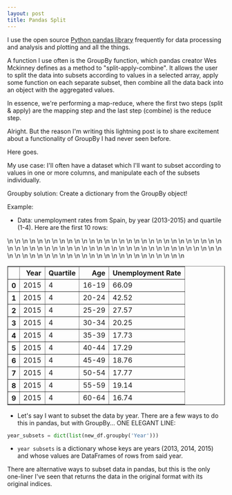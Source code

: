 ```yaml
---
layout: post
title: Pandas Split
---
```


I use the open source <a href="http://pandas.pydata.org/">Python pandas library</a> frequently for data processing and analysis and plotting and all the things. 

A function I use often is the GroupBy function, which pandas creator Wes Mckinney defines as a method to "split-apply-combine". It allows the user to split the data into subsets according to values in a selected array, apply some function on each separate subset, then combine all the data back into an object with the aggregated values.

In essence, we're performing a map-reduce, where the first two steps (split & apply) are the mapping step and the last step (combine) is the reduce step.

Alright. But the reason I'm writing this lightning post is to share excitement about a functionality of GroupBy I had never seen before.

Here goes.

My use case: I'll often have a dataset which I'll want to subset according to values in one or more columns, and manipulate each of the subsets individually.

Groupby solution: Create a dictionary from the GroupBy object!

Example:
- Data: unemployment rates from Spain, by year (2013-2015) and quartile (1-4). Here are the first 10 rows:
<table border="1" class="dataframe">\n  <thead>\n    <tr style="text-align: right;">\n      <th></th>\n      <th>Year</th>\n      <th>Quartile</th>\n      <th>Age</th>\n      <th>Unemployment Rate</th>\n    </tr>\n  </thead>\n  <tbody>\n    <tr>\n      <th>0</th>\n      <td>2015</td>\n      <td>4</td>\n      <td>16-19</td>\n      <td>66.09</td>\n    </tr>\n    <tr>\n      <th>1</th>\n      <td>2015</td>\n      <td>4</td>\n      <td>20-24</td>\n      <td>42.52</td>\n    </tr>\n    <tr>\n      <th>2</th>\n      <td>2015</td>\n      <td>4</td>\n      <td>25-29</td>\n      <td>27.57</td>\n    </tr>\n    <tr>\n      <th>3</th>\n      <td>2015</td>\n      <td>4</td>\n      <td>30-34</td>\n      <td>20.25</td>\n    </tr>\n    <tr>\n      <th>4</th>\n      <td>2015</td>\n      <td>4</td>\n      <td>35-39</td>\n      <td>17.73</td>\n    </tr>\n    <tr>\n      <th>5</th>\n      <td>2015</td>\n      <td>4</td>\n      <td>40-44</td>\n      <td>17.29</td>\n    </tr>\n    <tr>\n      <th>6</th>\n      <td>2015</td>\n      <td>4</td>\n      <td>45-49</td>\n      <td>18.76</td>\n    </tr>\n    <tr>\n      <th>7</th>\n      <td>2015</td>\n      <td>4</td>\n      <td>50-54</td>\n      <td>17.77</td>\n    </tr>\n    <tr>\n      <th>8</th>\n      <td>2015</td>\n      <td>4</td>\n      <td>55-59</td>\n      <td>19.14</td>\n    </tr>\n    <tr>\n      <th>9</th>\n      <td>2015</td>\n      <td>4</td>\n      <td>60-64</td>\n      <td>16.74</td>\n    </tr>\n  </tbody>\n</table>

- Let's say I want to subset the data by year. There are a few ways to do this in pandas, but with GroupBy... ONE ELEGANT LINE:
```python
year_subsets = dict(list(new_df.groupby('Year')))
```
- `year subsets` is a dictionary whose keys are years (2013, 2014, 2015) and whose values are DataFrames of rows from said year.

There are alternative ways to subset data in pandas, but this is the only one-liner I've seen that returns the data in the original format with its original indices.
